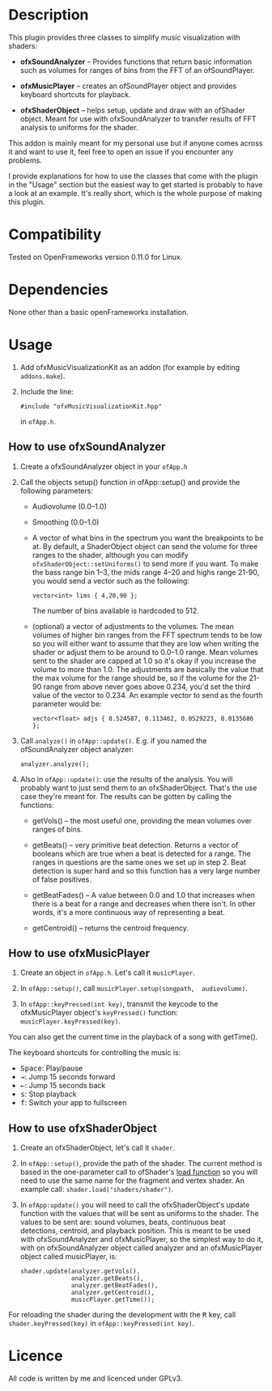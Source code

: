 # Description

This plugin provides three classes to simplify music visualization with 
shaders:

* **ofxSoundAnalyzer** – Provides functions that return basic 
  information such as volumes for ranges of bins from the FFT of an 
  ofSoundPlayer.

* **ofxMusicPlayer** – creates an ofSoundPlayer object and provides 
  keyboard shortcuts for playback.

* **ofxShaderObject** – helps setup, update and draw with an ofShader 
  object. Meant for use with ofxSoundAnalyzer to transfer results of FFT 
  analysis to uniforms for the shader.

This addon is mainly meant for my personal use but if anyone comes 
across it and want to use it, feel free to open an issue if you 
encounter any problems.

I provide explanations for how to use the classes that come with the 
plugin in the "Usage" section but the easiest way to get started is 
probably to have a look at an example. It's really short, which is the 
whole purpose of making this plugin.

# Compatibility

Tested on OpenFrameworks version 0.11.0 for Linux.

# Dependencies

None other than a basic openFrameworks installation.

# Usage

1.  Add ofxMusicVisualizationKit as an addon (for example by editing 
    `addons.make`).

2.  Include the line:

    ```
    #include "ofxMusicVisualizationKit.hpp"
    ```

    in `ofApp.h`.

## How to use ofxSoundAnalyzer

1. Create a ofxSoundAnalyzer object in your `ofApp.h`

2. Call the objects setup() function in ofApp::setup() and provide the 
   following parameters:

   * Audiovolume (0.0–1.0)
   
   * Smoothing (0.0–1.0)
   
   * A vector of what bins in the spectrum you want the breakpoints to 
     be at. By default, a ShaderObject object can send the volume for 
     three ranges to the shader, although you can modify 
     `ofxShaderObject::setUniforms()` to send more if you want. To make 
     the bass range bin 1–3, the mids range 4–20 and highs range 21-90, 
     you would send a vector such as the following:

     ```
     vector<int> lims { 4,20,90 };
     ```

     The number of bins available is hardcoded to 512.


   * (optional) a vector of adjustments to the volumes. The mean volumes 
     of higher bin ranges from the FFT spectrum tends to be low so you 
     will either want to assume that they are low when writing the 
     shader or adjust them to be around to 0.0–1.0 range. Mean volumes 
     sent to the shader are capped at 1.0 so it's okay if you increase 
     the volume to more than 1.0. The adjustments are basically the 
     value that the max volume for the range should be, so if the volume 
     for the 21-90 range from above never goes above 0.234, you'd set 
     the third value of the vector to 0.234. An example vector to send 
     as the fourth parameter would be:

     ```
     vector<float> adjs { 0.524587, 0.113462, 0.0529223, 0.0135686 };
     ```

3.  Call `analyze()` in `ofApp::update()`. E.g. if you named the 
    ofSoundAnalyzer object analyzer:

    ```
    analyzer.analyze();
    ```

4.  Also in `ofApp::update()`: use the results of the analysis. You will 
    probably want to just send them to an ofxShaderObject. That's the 
    use case they're meant for. The results can be gotten by calling the 
    functions:

    * getVols() – the most useful one, providing the mean volumes over 
      ranges of bins.

    * getBeats() – very primitive beat detection. Returns a vector of 
      booleans which are true when a beat is detected for a range. The 
      ranges in questions are the same ones we set up in step 2. Beat 
      detection is super hard and so this function has a very large 
      number of false positives.

    * getBeatFades() – A value between 0.0 and 1.0 that increases when 
      there is a beat for a range and decreases when there isn't. In 
      other words, it's a more continuous way of representing a beat.

    * getCentroid() – returns the centroid frequency.

## How to use ofxMusicPlayer

1.  Create an object in `ofApp.h`. Let's call it `musicPlayer`.

2.  In `ofApp::setup()`, call `musicPlayer.setup(songpath, 
    audiovolume)`.

3.  In `ofApp::keyPressed(int key)`, transmit the keycode to the 
    ofxMusicPlayer object's `keyPressed()` function: 
    `musicPlayer.keyPressed(key)`.

You can also get the current time in the playback of a song with 
getTime().

The keyboard shortcuts for controlling the music is:

*   <kbd>Space</kbd>: Play/pause
*   <kbd>→</kbd>: Jump 15 seconds forward
*   <kbd>←</kbd>: Jump 15 seconds back
*   <kbd>s</kbd>: Stop playback
*   <kbd>f</kbd>: Switch your app to fullscreen

## How to use ofxShaderObject

1.  Create an ofxShaderObject, let's call it `shader`.

2.  In `ofApp::setup()`, provide the path of the shader. The current 
    method is based in the one-parameter call to ofShader's [load 
    function](https://openframeworks.cc/documentation/gl/ofShader/#show_load) 
    so you will need to use the same name for the fragment and vertex 
    shader. An example call: `shader.load("shaders/shader")`.

3.  In `ofApp:update()` you will need to call the ofxShaderObject's 
    update function with the values that will be sent as uniforms to the 
    shader. The values to be sent are: sound volumes, beats, continuous 
    beat detections, centroid, and playback position. This is meant to 
    be used with ofxSoundAnalyzer and ofxMusicPlayer, so the simplest 
    way to do it, with on ofxSoundAnalyzer object called analyzer and an 
    ofxMusicPlayer object called musicPlayer, is:

    ```
	shader.update(analyzer.getVols(), 
                  analyzer.getBeats(), 
                  analyzer.getBeatFades(), 
                  analyzer.getCentroid(), 
                  musicPlayer.getTime());
    ```

For reloading the shader during the development with the <kbd>R</kbd> 
key, call `shader.keyPressed(key)` in `ofApp::keyPressed(int key)`.

# Licence

All code is written by me and licenced under GPLv3.
